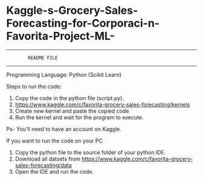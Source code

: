 # Kaggle-s-Grocery-Sales-Forecasting-for-Corporaci-n-Favorita-Project-ML-

**************************************************************
			README FILE
**************************************************************
Programming Language: Python (Scikit Learn)

Steps to run the code:
1. Copy the code in the python file (script.py).
2. https://www.kaggle.com/c/favorita-grocery-sales-forecasting/kernels
3. Create new kernel and paste the copied code
4. Run the kernel and wait for the program to execute.

Ps- You'll need to have an account on Kaggle.

If you want to run the code on your PC

1. Copy the python file to the source folder of your python IDE.
2. Download all datsets from https://www.kaggle.com/c/favorita-grocery-sales-forecasting/data
3. Open the IDE and run the code.



